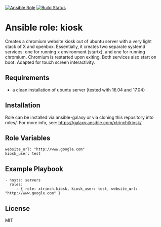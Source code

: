 [![Ansible Role](https://img.shields.io/ansible/role/18529.svg)](https://galaxy.ansible.com/xtrinch/kiosk/)
[![Build Status](https://travis-ci.org/xtrinch/ansible-role-kiosk.svg?branch=master)](https://travis-ci.org/xtrinch/ansible-role-kiosk)

Ansible role: kiosk 
=========

Creates a chromium website kiosk out of ubuntu server with a very light stack of X and openbox. Essentially, it creates two separate systemd services: one for running x environment (startx), and one for running chromium. Chromium is restarted upon exiting. Both services also start on boot. Adapted for touch screen interactivity.

Requirements
------------

- a clean installation of ubuntu server (tested with 16.04 and 17.04)

Installation
------------

Role can be installed via ansible-galaxy or via cloning this repository into roles/.
For more info, see: https://galaxy.ansible.com/xtrinch/kiosk/

Role Variables
--------------

    website_url: "http://www.google.com"
    kiosk_user: test

Example Playbook
----------------

    - hosts: servers
      roles:
         - { role: xtrinch.kiosk, kiosk_user: test, website_url: "http://www.google.com" }

License
-------

MIT
